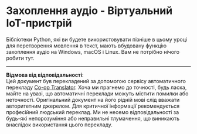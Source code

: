<!--
CO_OP_TRANSLATOR_METADATA:
{
  "original_hash": "e4f2925acb211765889c3b51b9116ceb",
  "translation_date": "2025-08-28T16:30:39+00:00",
  "source_file": "6-consumer/lessons/1-speech-recognition/virtual-device-audio.md",
  "language_code": "uk"
}
-->
# Захоплення аудіо - Віртуальний IoT-пристрій

Бібліотеки Python, які ви будете використовувати пізніше в цьому уроці для перетворення мовлення в текст, мають вбудовану функцію захоплення аудіо на Windows, macOS і Linux. Вам не потрібно нічого робити тут.

---

**Відмова від відповідальності**:  
Цей документ був перекладений за допомогою сервісу автоматичного перекладу [Co-op Translator](https://github.com/Azure/co-op-translator). Хоча ми прагнемо до точності, будь ласка, майте на увазі, що автоматичні переклади можуть містити помилки або неточності. Оригінальний документ на його рідній мові слід вважати авторитетним джерелом. Для критичної інформації рекомендується професійний людський переклад. Ми не несемо відповідальності за будь-які непорозуміння або неправильні тлумачення, що виникають внаслідок використання цього перекладу.